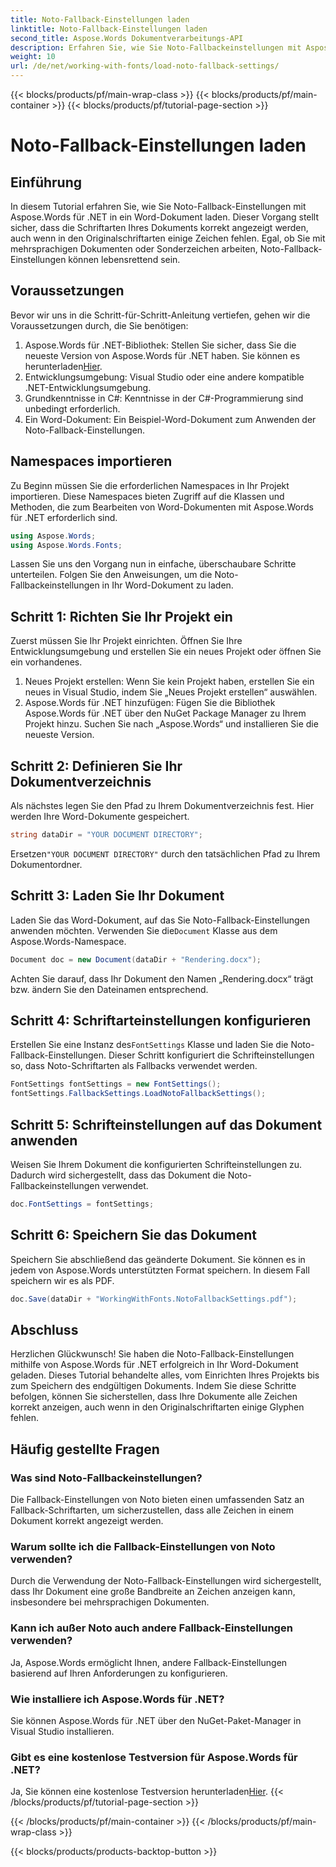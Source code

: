 ```yaml
---
title: Noto-Fallback-Einstellungen laden
linktitle: Noto-Fallback-Einstellungen laden
second_title: Aspose.Words Dokumentverarbeitungs-API
description: Erfahren Sie, wie Sie Noto-Fallbackeinstellungen mit Aspose.Words für .NET in ein Word-Dokument laden. Folgen Sie unserer Schritt-für-Schritt-Anleitung, um sicherzustellen, dass alle Zeichen korrekt angezeigt werden.
weight: 10
url: /de/net/working-with-fonts/load-noto-fallback-settings/
---
```


{{< blocks/products/pf/main-wrap-class >}}
{{< blocks/products/pf/main-container >}}
{{< blocks/products/pf/tutorial-page-section >}}

# Noto-Fallback-Einstellungen laden

## Einführung

In diesem Tutorial erfahren Sie, wie Sie Noto-Fallback-Einstellungen mit Aspose.Words für .NET in ein Word-Dokument laden. Dieser Vorgang stellt sicher, dass die Schriftarten Ihres Dokuments korrekt angezeigt werden, auch wenn in den Originalschriftarten einige Zeichen fehlen. Egal, ob Sie mit mehrsprachigen Dokumenten oder Sonderzeichen arbeiten, Noto-Fallback-Einstellungen können lebensrettend sein.

## Voraussetzungen

Bevor wir uns in die Schritt-für-Schritt-Anleitung vertiefen, gehen wir die Voraussetzungen durch, die Sie benötigen:

1.  Aspose.Words für .NET-Bibliothek: Stellen Sie sicher, dass Sie die neueste Version von Aspose.Words für .NET haben. Sie können es herunterladen[Hier](https://releases.aspose.com/words/net/).
2. Entwicklungsumgebung: Visual Studio oder eine andere kompatible .NET-Entwicklungsumgebung.
3. Grundkenntnisse in C#: Kenntnisse in der C#-Programmierung sind unbedingt erforderlich.
4. Ein Word-Dokument: Ein Beispiel-Word-Dokument zum Anwenden der Noto-Fallback-Einstellungen.

## Namespaces importieren

Zu Beginn müssen Sie die erforderlichen Namespaces in Ihr Projekt importieren. Diese Namespaces bieten Zugriff auf die Klassen und Methoden, die zum Bearbeiten von Word-Dokumenten mit Aspose.Words für .NET erforderlich sind.

```csharp
using Aspose.Words;
using Aspose.Words.Fonts;
```

Lassen Sie uns den Vorgang nun in einfache, überschaubare Schritte unterteilen. Folgen Sie den Anweisungen, um die Noto-Fallbackeinstellungen in Ihr Word-Dokument zu laden.

## Schritt 1: Richten Sie Ihr Projekt ein

Zuerst müssen Sie Ihr Projekt einrichten. Öffnen Sie Ihre Entwicklungsumgebung und erstellen Sie ein neues Projekt oder öffnen Sie ein vorhandenes.

1. Neues Projekt erstellen: Wenn Sie kein Projekt haben, erstellen Sie ein neues in Visual Studio, indem Sie „Neues Projekt erstellen“ auswählen.
2. Aspose.Words für .NET hinzufügen: Fügen Sie die Bibliothek Aspose.Words für .NET über den NuGet Package Manager zu Ihrem Projekt hinzu. Suchen Sie nach „Aspose.Words“ und installieren Sie die neueste Version.

## Schritt 2: Definieren Sie Ihr Dokumentverzeichnis

Als nächstes legen Sie den Pfad zu Ihrem Dokumentverzeichnis fest. Hier werden Ihre Word-Dokumente gespeichert.

```csharp
string dataDir = "YOUR DOCUMENT DIRECTORY";
```

 Ersetzen`"YOUR DOCUMENT DIRECTORY"` durch den tatsächlichen Pfad zu Ihrem Dokumentordner.

## Schritt 3: Laden Sie Ihr Dokument

Laden Sie das Word-Dokument, auf das Sie Noto-Fallback-Einstellungen anwenden möchten. Verwenden Sie die`Document` Klasse aus dem Aspose.Words-Namespace.

```csharp
Document doc = new Document(dataDir + "Rendering.docx");
```

Achten Sie darauf, dass Ihr Dokument den Namen „Rendering.docx“ trägt bzw. ändern Sie den Dateinamen entsprechend.

## Schritt 4: Schriftarteinstellungen konfigurieren

 Erstellen Sie eine Instanz des`FontSettings` Klasse und laden Sie die Noto-Fallback-Einstellungen. Dieser Schritt konfiguriert die Schrifteinstellungen so, dass Noto-Schriftarten als Fallbacks verwendet werden.

```csharp
FontSettings fontSettings = new FontSettings();
fontSettings.FallbackSettings.LoadNotoFallbackSettings();
```

## Schritt 5: Schrifteinstellungen auf das Dokument anwenden

Weisen Sie Ihrem Dokument die konfigurierten Schrifteinstellungen zu. Dadurch wird sichergestellt, dass das Dokument die Noto-Fallbackeinstellungen verwendet.

```csharp
doc.FontSettings = fontSettings;
```

## Schritt 6: Speichern Sie das Dokument

Speichern Sie abschließend das geänderte Dokument. Sie können es in jedem von Aspose.Words unterstützten Format speichern. In diesem Fall speichern wir es als PDF.

```csharp
doc.Save(dataDir + "WorkingWithFonts.NotoFallbackSettings.pdf");
```

## Abschluss

Herzlichen Glückwunsch! Sie haben die Noto-Fallback-Einstellungen mithilfe von Aspose.Words für .NET erfolgreich in Ihr Word-Dokument geladen. Dieses Tutorial behandelte alles, vom Einrichten Ihres Projekts bis zum Speichern des endgültigen Dokuments. Indem Sie diese Schritte befolgen, können Sie sicherstellen, dass Ihre Dokumente alle Zeichen korrekt anzeigen, auch wenn in den Originalschriftarten einige Glyphen fehlen.

## Häufig gestellte Fragen

### Was sind Noto-Fallbackeinstellungen?
Die Fallback-Einstellungen von Noto bieten einen umfassenden Satz an Fallback-Schriftarten, um sicherzustellen, dass alle Zeichen in einem Dokument korrekt angezeigt werden.

### Warum sollte ich die Fallback-Einstellungen von Noto verwenden?
Durch die Verwendung der Noto-Fallback-Einstellungen wird sichergestellt, dass Ihr Dokument eine große Bandbreite an Zeichen anzeigen kann, insbesondere bei mehrsprachigen Dokumenten.

### Kann ich außer Noto auch andere Fallback-Einstellungen verwenden?
Ja, Aspose.Words ermöglicht Ihnen, andere Fallback-Einstellungen basierend auf Ihren Anforderungen zu konfigurieren.

### Wie installiere ich Aspose.Words für .NET?
Sie können Aspose.Words für .NET über den NuGet-Paket-Manager in Visual Studio installieren.

### Gibt es eine kostenlose Testversion für Aspose.Words für .NET?
 Ja, Sie können eine kostenlose Testversion herunterladen[Hier](https://releases.aspose.com/).
{{< /blocks/products/pf/tutorial-page-section >}}

{{< /blocks/products/pf/main-container >}}
{{< /blocks/products/pf/main-wrap-class >}}

{{< blocks/products/products-backtop-button >}}
